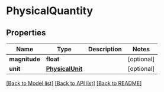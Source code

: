 # PhysicalQuantity

## Properties
Name | Type | Description | Notes
------------ | ------------- | ------------- | -------------
**magnitude** | **float** |  | [optional] 
**unit** | [**PhysicalUnit**](PhysicalUnit.md) |  | [optional] 

[[Back to Model list]](../README.md#documentation-for-models) [[Back to API list]](../README.md#documentation-for-api-endpoints) [[Back to README]](../README.md)

